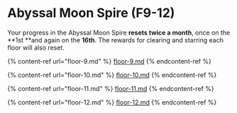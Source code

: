 # Abyssal Moon Spire (F9-12)

Your progress in the Abyssal Moon Spire **resets twice a month**, once on the **1st **and again on the **16th**. The rewards for clearing and starring each floor will also reset.

{% content-ref url="floor-9.md" %}
[floor-9.md](floor-9.md)
{% endcontent-ref %}

{% content-ref url="floor-10.md" %}
[floor-10.md](floor-10.md)
{% endcontent-ref %}

{% content-ref url="floor-11.md" %}
[floor-11.md](<floor-11.md>)
{% endcontent-ref %}

{% content-ref url="floor-12.md" %}
[floor-12.md](floor-12.md)
{% endcontent-ref %}
